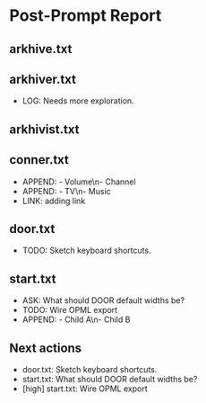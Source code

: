 # Post-Prompt Report

## arkhive.txt

## arkhiver.txt
- LOG: Needs more exploration.

## arkhivist.txt

## conner.txt
- APPEND: - Volume\\n- Channel
- APPEND: - TV\\n- Music
- LINK: adding link

## door.txt
- TODO: Sketch keyboard shortcuts.

## start.txt
- ASK: What should DOOR default widths be?
- TODO: Wire OPML export
- APPEND: - Child A\\n- Child B

## Next actions
- door.txt: Sketch keyboard shortcuts.
- start.txt: What should DOOR default widths be?
- [high] start.txt: Wire OPML export
